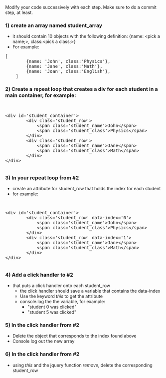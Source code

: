 Modify your code successively with each step.  Make sure to do a commit step, at least.

### 1) create an array named student_array
- it should contain 10 objects with the following definition: {name: &lt;pick a name;&gt;, class:&lt;pick a class;&gt;}
- For example:
<pre>[
		{name: 'John', class:'Physics'},
		{name: 'Jane', class:'Math'},
		{name: 'Joan', class:'English'},
	]
</pre>

### 2) Create a repeat loop that creates a div for each student in a main container, for example:
<pre><xmp>
<div id='student_container'>
		<div class='student_row'>
			<span class='student_name'>John</span>
			<span class='student_class'>Physics</span>
		</div>
		<div class='student_row'>
			<span class='student_name'>Jane</span>
			<span class='student_class'>Math</span>
		</div>
</div>
</xmp></pre>

### 3) In your repeat loop from #2
- create an attribute for student_row that holds the index for each student
- for example:
<pre><xmp>
<div id='student_container'>
		<div class='student_row' data-index='0'>
			<span class='student_name'>John</span>
			<span class='student_class'>Physics</span>
		</div>
		<div class='student_row' data-index='1'>
			<span class='student_name'>Jane</span>
			<span class='student_class'>Math</span>
		</div>
</div>
</xmp></pre>

### 4) Add a click handler to #2
- that puts a click handler onto each student_row
   - the click handler should save a variable that contains the data-index
   - Use the keyword <em>this</em> to get the attribute
   - console.log the the variable, for example:
       - "student 0 was clicked"
       - "student 5 was clicked"

### 5) In the click handler from #2
- Delete the object that corresponds to the index found above
- Console log out the new array

### 6) In the click handler from #2
- using <em>this</em> and the jquery function <em>remove</em>, delete the corresponding student_row



    
